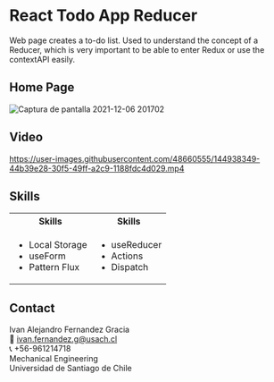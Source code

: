 # React Todo App Reducer
Web page creates a to-do list. Used to understand the concept of a Reducer, which is very important to be able to enter Redux or use the contextAPI easily.

## Home Page
![Captura de pantalla 2021-12-06 201702](https://user-images.githubusercontent.com/48660555/144938368-fd4e9e70-98f5-4099-a91a-133624e40de4.png)

## Video
https://user-images.githubusercontent.com/48660555/144938349-44b39e28-30f5-49ff-a2c9-1188fdc4d029.mp4


<!-- Tech -->
## Skills
<table>
  <tbody>
    <tr>
      <th align="center">Skills</th>
      <th align="center">Skills</th>      
    </tr>
        <td>
        <ul>
          <li>Local Storage</li>                     
          <li>useForm</li>                     
          <li>Pattern Flux</li>                     
        </ul>
      </td>    
        <td>
        <ul>
          <li>useReducer</li>                     
          <li>Actions</li>                     
          <li>Dispatch</li>                     
        </ul>
      </td>
  </tbody>
</table>

<!-- CONTACT -->
## Contact
Ivan Alejandro Fernandez Gracia  
:email: ivan.fernandez.g@usach.cl  
:telephone_receiver: +56-961214718  
Mechanical Engineering  
Universidad de Santiago de Chile
